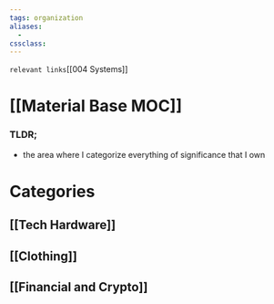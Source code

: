 ```yaml
---
tags: organization
aliases: 
  - 
cssclass: 
---
```

`relevant links`[[004 Systems]] 

 # [[Material Base MOC]]

### TLDR;
- the area where I categorize everything of significance that I own

# Categories 

## [[Tech Hardware]]

## [[Clothing]]


## [[Financial and Crypto]]
